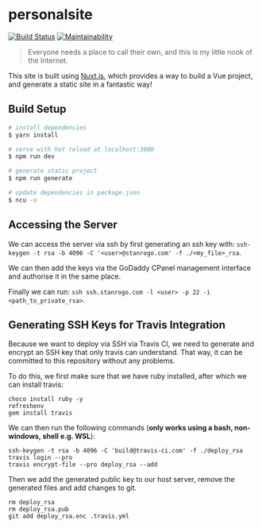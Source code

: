 # personalsite

[![Build Status](https://travis-ci.com/stanrogo/stanrogo.com.svg?branch=master)](https://travis-ci.com/stanrogo/personalsite)
[![Maintainability](https://api.codeclimate.com/v1/badges/50e85e0040327c92f424/maintainability)](https://codeclimate.com/github/stanrogo/personalsite/maintainability)

> Everyone needs a place to call their own, and this is my little nook of the Internet.

This site is built using [Nuxt.js](https://github.com/nuxt/nuxt.js), which provides a way to
build a Vue project, and generate a static site in a fantastic way!

## Build Setup

``` bash
# install dependencies
$ yarn install

# serve with hot reload at localhost:3000
$ npm run dev

# generate static project
$ npm run generate

# update dependencies in package.json
$ ncu -u
```

## Accessing the Server
We can access the server via ssh by first generating an ssh key with:
`ssh-keygen -t rsa -b 4096 -C '<user>@stanrogo.com' -f ./<my_file>_rsa`.

We can then add the keys via the GoDaddy CPanel management interface and authorise it in the same place.

Finally we can run: `ssh ssh.stanrogo.com -l <user> -p 22 -i <path_to_private_rsa>`.

## Generating SSH Keys for Travis Integration
Because we want to deploy via SSH via Travis CI, we need to generate and encrypt an SSH key
that only travis can understand. That way, it can be committed to this repository without any problems.

To do this, we first make sure that we have ruby installed, after which we can install travis:
```
choco install ruby -y
refreshenv
gem install travis
```

We can then run the following commands (**only works using a bash, non-windows, shell e.g. WSL**):
```
ssh-keygen -t rsa -b 4096 -C 'build@travis-ci.com' -f ./deploy_rsa
travis login --pro
travis encrypt-file --pro deploy_rsa --add
```

Then we add the generated public key to our host server, remove the generated files
and add changes to git.

```
rm deploy_rsa
rm deploy_rsa.pub
git add deploy_rsa.enc .travis.yml
```

